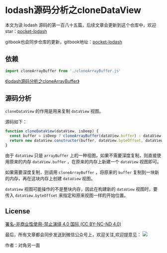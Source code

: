 # lodash源码分析之cloneDataView

本文为读 lodash 源码的第一百八十五篇，后续文章会更新到这个仓库中，欢迎 star：[pocket-lodash](https://github.com/yeyuqiudeng/pocket-lodash)

gitbook也会同步仓库的更新，gitbook地址：[pocket-lodash](https://www.gitbook.com/book/yeyuqiudeng/pocket-lodash/details)

## 依赖

```javascript
import cloneArrayBuffer from './cloneArrayBuffer.js'
```

[《lodash源码分析之cloneArrayBuffer》](./cloneArrayBuffer.md)

## 源码分析

`cloneDataView` 的作用是用来复制 `dataView` 视图。

源码如下：

```javascript
function cloneDataView(dataView, isDeep) {
  const buffer = isDeep ? cloneArrayBuffer(dataView.buffer) : dataView.buffer
  return new dataView.constructor(buffer, dataView.byteOffset, dataView.byteLength)
}
```

由于 `dataView` 只是 `arrayBuffer` 上的一种视图，如果不需要深度复制，则直接使用原来的内存 `dataView.buffer` ，在原来的内存上新建一个 `dataView` 视图即可。

如果需要深度复制，则调用 `cloneArrayBuffer` ，将原来的 `buffer` 复制到一块新的内存，再在这块内存上创建 `dataView` 视图。

`dataView` 视图可能操作的不是整块内存，因此在构建新的 `dataView` 视图时，要传入 `dataView.byteOffset` 来指定和原来视图一样的开始位置。

## License

[署名-非商业性使用-禁止演绎 4.0 国际 (CC BY-NC-ND 4.0)](http://creativecommons.org/licenses/by-nc-nd/4.0/)

最后，所有文章都会同步发送到微信公众号上，欢迎关注,欢迎提意见：  ![](https://raw.githubusercontent.com/yeyuqiudeng/resource/master/images/qrcode_front-end-article.jpg) 

作者：对角另一面 